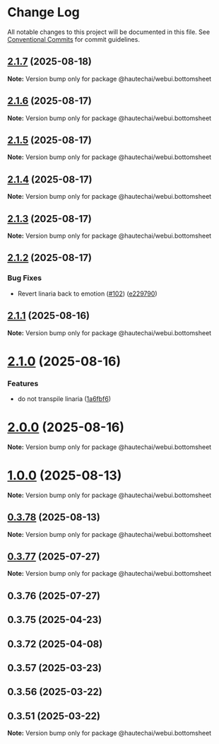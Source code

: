 # Change Log

All notable changes to this project will be documented in this file.
See [Conventional Commits](https://conventionalcommits.org) for commit guidelines.

## [2.1.7](https://github.com/HautechAI/webui/compare/@hautechai/webui.bottomsheet@2.1.6...@hautechai/webui.bottomsheet@2.1.7) (2025-08-18)

**Note:** Version bump only for package @hautechai/webui.bottomsheet

## [2.1.6](https://github.com/HautechAI/webui/compare/@hautechai/webui.bottomsheet@2.1.5...@hautechai/webui.bottomsheet@2.1.6) (2025-08-17)

**Note:** Version bump only for package @hautechai/webui.bottomsheet

## [2.1.5](https://github.com/HautechAI/webui/compare/@hautechai/webui.bottomsheet@2.1.4...@hautechai/webui.bottomsheet@2.1.5) (2025-08-17)

**Note:** Version bump only for package @hautechai/webui.bottomsheet

## [2.1.4](https://github.com/HautechAI/webui/compare/@hautechai/webui.bottomsheet@2.1.3...@hautechai/webui.bottomsheet@2.1.4) (2025-08-17)

**Note:** Version bump only for package @hautechai/webui.bottomsheet

## [2.1.3](https://github.com/HautechAI/webui/compare/@hautechai/webui.bottomsheet@2.1.2...@hautechai/webui.bottomsheet@2.1.3) (2025-08-17)

**Note:** Version bump only for package @hautechai/webui.bottomsheet

## [2.1.2](https://github.com/HautechAI/webui/compare/@hautechai/webui.bottomsheet@2.1.1...@hautechai/webui.bottomsheet@2.1.2) (2025-08-17)

### Bug Fixes

- Revert linaria back to emotion ([#102](https://github.com/HautechAI/webui/issues/102)) ([e229790](https://github.com/HautechAI/webui/commit/e229790dae8eba4b3037bbe41365e5a73ab7f6dc))

## [2.1.1](https://github.com/HautechAI/webui/compare/@hautechai/webui.bottomsheet@2.1.0...@hautechai/webui.bottomsheet@2.1.1) (2025-08-16)

**Note:** Version bump only for package @hautechai/webui.bottomsheet

# [2.1.0](https://github.com/HautechAI/webui/compare/@hautechai/webui.bottomsheet@1.0.0...@hautechai/webui.bottomsheet@2.1.0) (2025-08-16)

### Features

- do not transpile linaria ([1a6fbf6](https://github.com/HautechAI/webui/commit/1a6fbf6353a0e5028040006b5045170cf83f1ba0))

# [2.0.0](https://github.com/HautechAI/webui/compare/@hautechai/webui.bottomsheet@1.0.0...@hautechai/webui.bottomsheet@2.0.0) (2025-08-16)

**Note:** Version bump only for package @hautechai/webui.bottomsheet

# [1.0.0](https://github.com/HautechAI/webui/compare/@hautechai/webui.bottomsheet@0.3.78...@hautechai/webui.bottomsheet@1.0.0) (2025-08-13)

**Note:** Version bump only for package @hautechai/webui.bottomsheet

## [0.3.78](https://github.com/HautechAI/webui/compare/@hautechai/webui.bottomsheet@0.3.77...@hautechai/webui.bottomsheet@0.3.78) (2025-08-13)

**Note:** Version bump only for package @hautechai/webui.bottomsheet

## [0.3.77](https://github.com/HautechAI/webui/compare/@hautechai/webui.bottomsheet@0.3.76...@hautechai/webui.bottomsheet@0.3.77) (2025-07-27)

**Note:** Version bump only for package @hautechai/webui.bottomsheet

## 0.3.76 (2025-07-27)

## 0.3.75 (2025-04-23)

## 0.3.72 (2025-04-08)

## 0.3.57 (2025-03-23)

## 0.3.56 (2025-03-22)

## 0.3.51 (2025-03-22)

**Note:** Version bump only for package @hautechai/webui.bottomsheet
